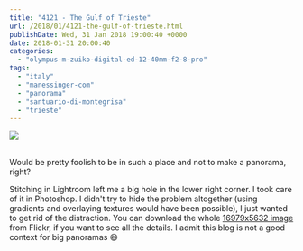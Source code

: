 ```yaml
---
title: "4121 - The Gulf of Trieste"
url: /2018/01/4121-the-gulf-of-trieste.html
publishDate: Wed, 31 Jan 2018 19:00:40 +0000
date: 2018-01-31 20:00:40
categories: 
  - "olympus-m-zuiko-digital-ed-12-40mm-f2-8-pro"
tags: 
  - "italy"
  - "manessinger-com"
  - "panorama"
  - "santuario-di-montegrisa"
  - "trieste"
---
```

<div class="container">
<div class="center"><a target="_blank" href="https://d25zfm9zpd7gm5.cloudfront.net/1200x1200/2017/20170527_122444-Pano-Edit_lr.jpg"><img class="webfeedsFeaturedVisual" src="https://d25zfm9zpd7gm5.cloudfront.net/0600x0600/2017/20170527_122444-Pano-Edit_lr.jpg" /></a></div>
</div>
<br />

Would be pretty foolish to be in such a place and not to make a panorama, right?

Stitching in Lightroom left me a big hole in the lower right corner. I took care of it in Photoshop. I didn't try to hide the problem altogether (using gradients and overlaying textures would have been possible), I just wanted to get rid of the distraction. You can download the whole <a href="https://farm5.staticflickr.com/4722/25053663177_07908b74f5_o_d.jpg" rel="noopener" target="_blank">16979x5632 image</a> from Flickr, if you want to see all the details. I admit this blog is not a good context for big panoramas 😄
